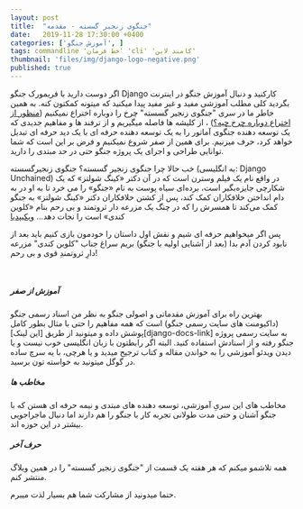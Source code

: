 ```yaml
---
layout: post
title:  "جنگوی زنجیر گسسته - مقدمه"
date:   2019-11-28 17:30:00 +0400
categories: ['آموزش جنگو', ]
tags: commandline 'خط فرمان' 'cli' 'کامند لاین'
thumbnail: 'files/img/django-logo-negative.png'
published: true
---
```

اگر دوست دارید با فریمورک جنگو Django کارکنید و دنبال آموزش جنگو در اینترنت بگردید کلی مطلب آموزشی مفید و غیر مفید پیدا میکنید که میتونه کمکتون کنه. به همین خاطر ما در سری "جنگوی زنجیر گسسته" 
چرخ را دوباره اختراع نمیکنیم ([منظور از اختراع دوباره چرخ چیه؟][reinventing_the_wheel])
، از کلیشه ها فاصله میگیریم و از ترفند ها و مفاهیم جدیدی که یک توسعه دهنده جنگوی آماتور را به یک توسعه دهنده حرفه ای با یک دید حرفه ای تبدیل خواهد کرد، حرف میزنیم.
برای همین از صفر شروع نمیکنیم و فرض بر این است که شما توانایی طراحی و اجرای یک پروژه جنگو حتی در حد مبتدی را دارید.

خب حالا چرا جنگوی زنجیر گسسته؟
جنگوی زنجیرگسسته (به انگلیسی: Django Unchained) در واقع نام یک فیلم وسترن است که در آن دکتر «کینگ شولتز» که یک شکارچی جایزه‌بگیر است، برده‌ای سیاه پوست به نام «جنگو» را می خرد تا به او در به دام انداختن خلافکاران کمک کند، پس از کشتن خلافکاران دکتر «کینگ شولتز» به جنگو کمک می‌کند تا همسرش را که در چنگ یک مزرعه دار ثروتمند و بی رحم بنام «کلوین کندی» است را نجات دهد… [ویکیپدیا][django-unchained]

 پس اگر میخواهیم حرفه ای شیم و نقش اول داستان را خودمون بازی کنیم باید بعد از نابود کردن آدم بدا (بعد از آشنایی اولیه با جنگو) بریم سراغ جناب 
"کلوین کندی"
مزرعه دارِ ثروتمندِ قوی و بی رحم!

<br>
<h5>آموزش از صفر</h5>
بهترین راه برای آموزش مقدماتی و اصولی جنگو به نظر من اسناد رسمی جنگو (داکیومنت های سایت رسمی جنگو) است که همه مفاهیم را حتی با مثال بطور کامل پوشش داده و میتونید از طریق [این لینک][django-docs-link] به سایت رسمی پروژه جنگو رفته و از اسنادش استفاده کنید.
البته اگر رابطتون با زبان انگلیسی خوب نیست و یا دیدن ویدئو آموزشی را به خواندن مقاله و کتاب ترجیح میدید و یا هرچی، با یه سرچ ساده در گوگل میتونید به خواسته تون برسید.

<br>
<h5>مخاطب ها</h5>
مخاطب های این سریِ آموزشی، توسعه دهنده های مبتدی و نیمه حرفه ای هستن که با جنگو آشنان و حتی مدت طولانی تجربه کار با جنگو را هم دارند اما دنبال ماجراجویی بیشتر در این حوزه اند.

<br>
<h5>حرف آخر</h5>
همه تلاشمو میکنم که هر هفته یک قسمت از 
"جنگوی زنجیر گسسته"
را در همین وبلاگ منتشر کنم.

حتما میدونید از مشارکت شما هم بسیار لذت میبرم.


[django-unchained]: https://en.wikipedia.org/wiki/Django_Unchained

[reinventing_the_wheel]: https://fa.wikipedia.org/wiki/%D8%A7%D8%AE%D8%AA%D8%B1%D8%A7%D8%B9_%D8%AF%D9%88%D8%A8%D8%A7%D8%B1%D9%87_%DA%86%D8%B1%D8%AE
[django-docs-link]: https://www.djangoproject.com/
